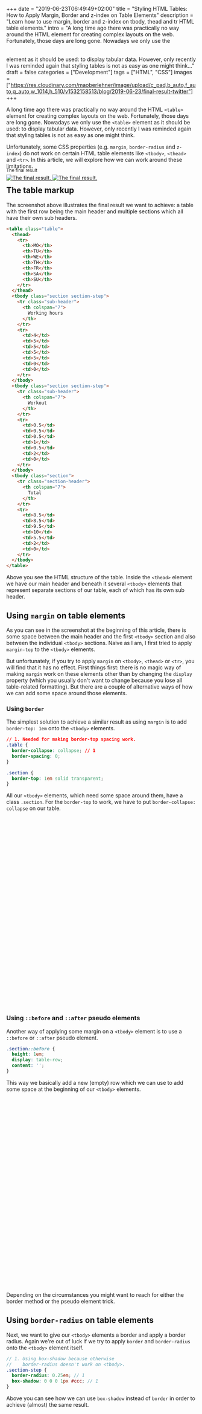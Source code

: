 +++
date = "2019-06-23T06:49:49+02:00"
title = "Styling HTML Tables: How to Apply Margin, Border and z-index on Table Elements"
description = "Learn how to use margin, border and z-index on tbody, thead and tr HTML table elements."
intro = "A long time ago there was practically no way around the HTML <table> element for creating complex layouts on the web. Fortunately, those days are long gone. Nowadays we only use the <table> element as it should be used: to display tabular data. However, only recently I was reminded again that styling tables is not as easy as one might think..."
draft = false
categories = ["Development"]
tags = ["HTML", "CSS"]
images = ["https://res.cloudinary.com/maoberlehner/image/upload/c_pad,b_auto,f_auto,q_auto,w_1014,h_510/v1532158513/blog/2019-06-23/final-result-twitter"]
+++

A long time ago there was practically no way around the HTML `<table>` element for creating complex layouts on the web. Fortunately, those days are long gone. Nowadays we only use the `<table>` element as it should be used: to display tabular data. However, only recently I was reminded again that styling tables is not as easy as one might think.

Unfortunately, some CSS properties (e.g. `margin`, `border-radius` and `z-index`) do not work on certain HTML table elements like `<tbody>`, `<thead>` and `<tr>`. In this article, we will explore how we can work around these limitations.

<div class="c-content__figure">
  <div class="c-content__broad">
    <a href="https://res.cloudinary.com/maoberlehner/image/upload/c_scale,f_auto,q_auto/v1532158513/blog/2019-06-23/final-result">
      <img
        data-src="https://res.cloudinary.com/maoberlehner/image/upload/c_scale,f_auto,q_auto,w_740/v1532158513/blog/2019-06-23/final-result"
        data-srcset="https://res.cloudinary.com/maoberlehner/image/upload/c_scale,f_auto,q_auto,w_1480/v1532158513/blog/2019-06-23/final-result 2x"
        alt="The final result."
      >
      <noscript>
        <img
          src="https://res.cloudinary.com/maoberlehner/image/upload/c_scale,f_auto,q_auto,w_740/v1532158513/blog/2019-06-23/final-result"
          alt="The final result."
        >
      </noscript>
    </a>
  </div>
  <p class="c-content__caption" style="margin-top:-2.5em;">
    <small>The final result</small>
  </p>
</div>

## The table markup

The screenshot above illustrates the final result we want to achieve: a table with the first row being the main header and multiple sections which all have their own sub headers.

```html
<table class="table">
  <thead>
    <tr>
      <th>MO</th>
      <th>TU</th>
      <th>WE</th>
      <th>TH</th>
      <th>FR</th>
      <th>SA</th>
      <th>SU</th>
    </tr>
  </thead>
  <tbody class="section section-step">
    <tr class="sub-header">
      <th colspan="7">
        Working hours
      </th>
    </tr>
    <tr>
      <td>4</td>
      <td>5</td>
      <td>5</td>
      <td>5</td>
      <td>5</td>
      <td>0</td>
      <td>0</td>
    </tr>
  </tbody>
  <tbody class="section section-step">
    <tr class="sub-header">
      <th colspan="7">
        Workout
      </th>
    </tr>
    <tr>
      <td>0.5</td>
      <td>0.5</td>
      <td>0.5</td>
      <td>1</td>
      <td>0.5</td>
      <td>2</td>
      <td>0</td>
    </tr>
  </tbody>
  <tbody class="section">
    <tr class="section-header">
      <th colspan="7">
        Total
      </th>
    </tr>
    <tr>
      <td>8.5</td>
      <td>8.5</td>
      <td>9.5</td>
      <td>10</td>
      <td>5.5</td>
      <td>2</td>
      <td>0</td>
    </tr>
  </tbody>
</table>
```

Above you see the HTML structure of the table. Inside the `<thead>` element we have our main header and beneath it several `<tbody>` elements that represent separate sections of our table, each of which has its own sub header.

## Using `margin` on table elements

As you can see in the screenshot at the beginning of this article, there is some space between the main header and the first `<tbody>` section and also between the individual `<tbody>` sections. Naive as I am, I first tried to apply `margin-top` to the `<tbody>` elements.

But unfortunately, if you try to apply `margin` on `<tbody>`, `<thead>` or `<tr>`, you will find that it has no effect. First things first: there is no magic way of making `margin` work on these elements other than by changing the `display` property (which you usually don't want to change because you lose all table-related formatting). But there are a couple of alternative ways of how we can add some space around those elements.

### Using `border`

The simplest solution to achieve a similar result as using `margin` is to add `border-top: 1em` onto the `<tbody>` elements.

```css
// 1. Needed for making border-top spacing work.
.table {
  border-collapse: collapse; // 1
  border-spacing: 0;
}

.section {
  border-top: 1em solid transparent;
}
```

All our `<tbody>` elements, which need some space around them, have a class `.section`. For the `border-top` to work, we have to put `border-collapse: collapse` on our table.

<div class="c-content__broad">
  <iframe data-src="https://codesandbox.io/embed/how-to-apply-margins-borders-and-z-index-on-table-elements-wo9cc?fontsize=14&initialpath=%2Fmargin-with-border.html&module=%2Fmargin-with-border.html" title="How to Apply Margins, Borders and z-index on Table Elements"  style="width:100%; height:500px; border:0; border-radius: 4px; overflow:hidden;" sandbox="allow-modals allow-forms allow-popups allow-scripts allow-same-origin"></iframe>
</div>

### Using `::before` and `::after` pseudo elements

Another way of applying some margin on a `<tbody>` element is to use a `::before` or `::after` pseudo element.

```css
.section::before {
  height: 1em;
  display: table-row;
  content: '';
}
```

This way we basically add a new (empty) row which we can use to add some space at the beginning of our `<tbody>` elements.

<div class="c-content__broad">
  <iframe data-src="https://codesandbox.io/embed/how-to-apply-margins-borders-and-z-index-on-table-elements-wo9cc?fontsize=14&initialpath=%2Fmargin-with-pseudo-elements.html&module=%2Fmargin-with-pseudo-elements.html" title="How to Apply Margins, Borders and z-index on Table Elements"  style="width:100%; height:500px; border:0; border-radius: 4px; overflow:hidden;" sandbox="allow-modals allow-forms allow-popups allow-scripts allow-same-origin"></iframe>
</div>

Depending on the circumstances you might want to reach for either the border method or the pseudo element trick.

## Using `border-radius` on table elements

Next, we want to give our `<tbody>` elements a border and apply a border radius. Again we're out of luck if we try to apply `border` and `border-radius` onto the `<tbody>` element itself.

```scss
// 1. Using box-shadow because otherwise
//    border-radius doesn't work on <tbody>.
.section-step {
  border-radius: 0.25em; // 1
  box-shadow: 0 0 0 1px #ccc; // 1
}
```

Above you can see how we can use `box-shadow` instead of `border` in order to achieve (almost) the same result.

<div class="c-content__broad">
  <iframe data-src="https://codesandbox.io/embed/how-to-apply-margins-borders-and-z-index-on-table-elements-wo9cc?fontsize=14&initialpath=%2Fborder-radius-with-box-shadow.html&module=%2Fborder-radius-with-box-shadow.html" title="How to Apply Margins, Borders and z-index on Table Elements"  style="width:100%; height:500px; border:0; border-radius: 4px; overflow:hidden;" sandbox="allow-modals allow-forms allow-popups allow-scripts allow-same-origin"></iframe>
</div>

## Styling table cells instead

As you may have noticed, our current implementation doesn't look exactly like the screenshot you saw at the beginning of this article.

<div class="c-content__figure">
  <div class="c-content__broad">
    <a href="https://res.cloudinary.com/maoberlehner/image/upload/c_scale,f_auto,q_auto/v1532158513/blog/2019-06-23/wrong-spacing">
      <img
        data-src="https://res.cloudinary.com/maoberlehner/image/upload/c_scale,f_auto,q_auto,w_740/v1532158513/blog/2019-06-23/wrong-spacing"
        data-srcset="https://res.cloudinary.com/maoberlehner/image/upload/c_scale,f_auto,q_auto,w_1480/v1532158513/blog/2019-06-23/wrong-spacing 2x"
        alt="The spacing hack works like padding instead of margin."
      >
      <noscript>
        <img
          src="https://res.cloudinary.com/maoberlehner/image/upload/c_scale,f_auto,q_auto,w_740/v1532158513/blog/2019-06-23/wrong-spacing"
          alt="The spacing hack works like padding instead of margin."
        >
      </noscript>
    </a>
  </div>
  <p class="c-content__caption" style="margin-top:-2.5em;">
    <small>The spacing hack works like padding instead of margin</small>
  </p>
</div>

Now that we've added the borders, **we can see that our spacing hacks do not work like `margin` but rather like `padding`.** Unfortunately, under these circumstances, if you have a border around a `<tbody>` element that must have some space to the previous element, there is no easy solution to achieve this. The only way to solve this is to apply our border styles to the table cells and use some `:first-child` / `:last-child` selector magic to achieve the desired layout.

```scss
.section-step th,
.section-step td {
  border: 0 solid #ccc;
}

.section-step th:first-child,
.section-step td:first-child {
  border-left-width: 1px;
}

.section-step th:last-child,
.section-step td:last-child {
  border-right-width: 1px;
}

.section-step tr:first-child th,
.section-step tr:first-child td {
  border-top-width: 1px;
}

.section-step tr:first-child th:first-child,
.section-step tr:first-child td:first-child {
  border-top-left-radius: 0.25em;
}

.section-step tr:first-child th:last-child,
.section-step tr:first-child td:last-child {
  border-top-right-radius: 0.25em;
}

.section-step tr:last-child th,
.section-step tr:last-child td {
  border-bottom-width: 1px;
}

.section-step tr:last-child th:first-child,
.section-step tr:last-child td:first-child {
  border-bottom-left-radius: 0.25em;
}

.section-step tr:last-child th:last-child,
.section-step tr:last-child td:last-child {
  border-bottom-right-radius: 0.25em;
}
```

In the code snippet above we apply the necessary border styles to the relevant `th` and `td` table cell elements. The elements at the corners must have a border radius all element on the edges must have a border. By using `:first-child` and `:last-child` selectors we can apply the styles to the correct cells.

<div class="c-content__broad">
  <iframe data-src="https://codesandbox.io/embed/how-to-apply-margins-borders-and-z-index-on-table-elements-wo9cc?fontsize=14&initialpath=%2Fstyling-the-cells.html&module=%2Fstyling-the-cells.html" title="How to Apply Margins, Borders and z-index on Table Elements"  style="width:100%; height:500px; border:0; border-radius: 4px; overflow:hidden;" sandbox="allow-modals allow-forms allow-popups allow-scripts allow-same-origin"></iframe>
</div>

<div>
  <hr class="c-hr">
  <div class="c-service-info">
    <h2>Do you want to learn about advanced Vue.js techniques?</h2>
    <p class="c-service-info__body">
      Register for the Newsletter of my upcoming book: <a class="c-anchor" href="https://oberlehner.us20.list-manage.com/subscribe?u=8476a98c5640f6c7b5530ea57&id=8b26bf120b" data-event-category="link" data-event-action="click: newsletter" data-event-label="Newsletter (article content)">Advanced Vue.js Application Architecture</a>.
    </p>
  </div>
  <hr class="c-hr">
</div>

## Using `z-index` on table elements

As you can see in the initial screenshot of the final result, a `box-shadow` has been applied to the sub header, overlaying the following row. If we try to simply apply a `box-shadow` to the element, we will see that the shadow of the sub header disappears behind the following row.

<div class="c-content__figure">
  <div class="c-content__broad">
    <a href="https://res.cloudinary.com/maoberlehner/image/upload/c_scale,f_auto,q_auto/v1532158513/blog/2019-06-23/shadow-behind-row">
      <img
        data-src="https://res.cloudinary.com/maoberlehner/image/upload/c_scale,f_auto,q_auto,w_740/v1532158513/blog/2019-06-23/shadow-behind-row"
        data-srcset="https://res.cloudinary.com/maoberlehner/image/upload/c_scale,f_auto,q_auto,w_1480/v1532158513/blog/2019-06-23/shadow-behind-row 2x"
        alt="The box shadow disappears behind the following row."
      >
      <noscript>
        <img
          src="https://res.cloudinary.com/maoberlehner/image/upload/c_scale,f_auto,q_auto,w_740/v1532158513/blog/2019-06-23/shadow-behind-row"
          alt="The box shadow disappears behind the following row."
        >
      </noscript>
    </a>
  </div>
  <p class="c-content__caption" style="margin-top:-2.5em;">
    <small>The box shadow disappears behind the following row</small>
  </p>
</div>

Normally, we would use `z-index` to raise the sub header above the following row. But as you may have guessed, using relative positioning and `z-index` on a `<tbody>` element doesn't work either. But we can use our knowledge about the CSS stacking context to solve this problem. Applying `position: relative` and a `z-index` to an element creates a new stacking context. But this is not the only way we can achieve this: for example, we can also use `transform: translate(0, 0)`.

<div class="c-content__figure">
  <div class="c-content__broad">
    <a href="https://res.cloudinary.com/maoberlehner/image/upload/c_scale,f_auto,q_auto/v1532158513/blog/2019-06-23/final-result">
      <img
        data-src="https://res.cloudinary.com/maoberlehner/image/upload/c_scale,f_auto,q_auto,w_740/v1532158513/blog/2019-06-23/final-result"
        data-srcset="https://res.cloudinary.com/maoberlehner/image/upload/c_scale,f_auto,q_auto,w_1480/v1532158513/blog/2019-06-23/final-result 2x"
        alt="The final result."
      >
      <noscript>
        <img
          src="https://res.cloudinary.com/maoberlehner/image/upload/c_scale,f_auto,q_auto,w_740/v1532158513/blog/2019-06-23/final-result"
          alt="The final result."
        >
      </noscript>
    </a>
  </div>
  <p class="c-content__caption" style="margin-top:-2.5em;">
    <small>The final result</small>
  </p>
</div>

<div class="c-content__broad">
  <div class="c-twitter-teaser">
    <div class="c-twitter-teaser__content">
      <h2 class="c-twitter-teaser__headline">Like what you read?</h2>
      <p class="c-twitter-teaser__body">
        Follow me to get my latest articles.
      </p>
      <a class="c-button c-button--outline c-twitter-teaser__button" rel="nofollow" href="https://twitter.com/maoberlehner" data-event-category="link" data-event-action="click: contact" data-event-label="Twitter (article content)">
        Find me on Twitter
      </a>
    </div>
  </div>
</div>

## Wrapping it up

We have to dig deep into the CSS bag of tricks to make some more complicated table layouts work. But the beauty of CSS is that there is always a way to achieve certain things.

We could have made our lives a little easier by overriding the `display` property of our table elements. But that means you have to explicitly specify the width of each cell to make the columns equally wide. This may be okay in certain cases, but it's often more convenient to rely on the browser to automatically determine the width of each cell.

## References

- [Tiffany B. Brown, CSS stacking contexts: What they are and how they work](https://tiffanybbrown.com/2015/09/css-stacking-contexts-wtf/index.html)
